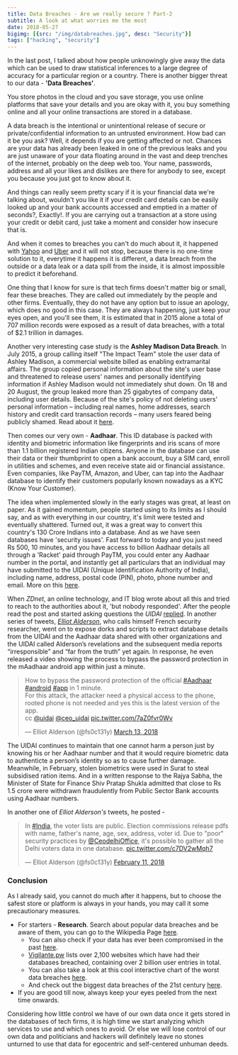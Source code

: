 ```yaml
---
title: Data Breaches - Are we really secure ? Part-2 
subtitle: A look at what worries me the most
date: 2018-05-27
bigimg: [{src: "/img/databreaches.jpg", desc: "Security"}]
tags: ["hacking", "security"]
---
```

In the last post, I talked about how people unknowingly give away the data which can be used to draw statistical inferences to a large degree of accuracy for a particular region or a country. There is another bigger threat to our data - **'Data Breaches'**.

You store photos in the cloud and you save storage, you use online platforms that save your details and you are okay with it, you buy something online and all your online transactions are stored in a database.

A data breach is the intentional or unintentional release of secure or private/confidential information to an untrusted environment. How bad can it be you ask? Well, it depends if you are getting affected or not. Chances are your data has already been leaked in one of the previous leaks and you are just unaware of your data floating around in the vast and deep trenches of the internet, probably on the deep web too. Your name, passwords, address and all your likes and dislikes are there for anybody to see, except you because you just got to know about it.

And things can really seem pretty scary if it is your financial data we're talking about, wouldn't you like it if your credit card details can be easily looked up and your bank accounts accessed and emptied in a matter of seconds?, Exactly!.
If you are carrying out a transaction at a store using your credit or debit card, just take a moment and consider how insecure that is.

And when it comes to breaches you can't do much about it, it happened with [Yahoo](https://en.wikipedia.org/wiki/Yahoo!_data_breaches) and [Uber](https://fortune.com/2018/04/12/uber-data-breach-security) and it will not stop, because there is no one-time solution to it, everytime it happens it is different, a data breach from the outside or a data leak or a data spill from the inside, it is almost impossible to predict it beforehand.

One thing that I know for sure is that tech firms doesn't matter big or small, fear these breaches. They are called out immediately by the people and other firms. Eventually, they do not have any option but to issue an apology, which does no good in this case. They are always happening, just keep your eyes open, and you'll see them, it is estimated that in 2015 alone a total of 707 million records were exposed as a result of data breaches, with a total of $2.1 trillion in damages.  

Another very interesting case study is the **Ashley Madison Data Breach**. In July 2015, a group calling itself "The Impact Team" stole the user data of Ashley Madison, a commercial website billed as enabling extramarital affairs. The group copied personal information about the site's user base and threatened to release users' names and personally identifying information if Ashley Madison would not immediately shut down. On 18 and 20 August, the group leaked more than 25 gigabytes of company data, including user details. Because of the site's policy of not deleting users' personal information – including real names, home addresses, search history and credit card transaction records – many users feared being publicly shamed. Read about it [here](https://en.wikipedia.org/wiki/Ashley_Madison_data_breach).

Then comes our very own - **Aadhaar**. This ID database is packed with identity and biometric information like fingerprints and iris scans of more than 1.1 billion registered Indian citizens. Anyone in the database can use their data or their thumbprint to open a bank account, buy a SIM card, enroll in utilities and schemes, and even receive state aid or financial assistance. Even companies, like PayTM, Amazon, and Uber, can tap into the Aadhaar database to identify their customers popularly known nowadays as a KYC (Know Your Customer). 

The idea when implemented slowly in the early stages was great, at least on paper. As it gained momentum, people started using to its limits as I should say, and as with everything in our country, it's limit were tested and eventually shattered. Turned out, it was a great way to convert this country's 130 Crore Indians into a database. And as we have seen databases have 'security issues'. Fast forward to today and you just need Rs 500, 10 minutes, and you have access to billion Aadhaar details all through a 'Racket' paid through PayTM, you could enter any Aadhaar number in the portal, and instantly get all particulars that an individual may have submitted to the UIDAI (Unique Identification Authority of India), including name, address, postal code (PIN), photo, phone number and email. More on this <a href="https://www.tribuneindia.com/news/nation/rs-500-10-minutes-and-you-have-access-to-billion-aadhaar-details/523361.html">here</a></u>.

When _ZDnet_, an online technology, and IT blog wrote about all this and tried to reach to the authorities about it, 'but nobody responded'. After the people read the post and started asking questions the _UIDAI_ [replied](https://twitter.com/UIDAI/status/977549605733679104).
In another series of tweets, _[Elliot Alderson](https://twitter.com/fs0c131y)_, who calls himself French security researcher, went on to expose dorks and scripts to extract database details from the UIDAI and the Aadhaar data shared with other organizations and the UIDAI called Alderson’s revelations and the subsequent media reports “irresponsible” and “far from the truth” yet again. In response, he even released a video showing the process to bypass the password protection in the mAadhaar android app within just a minute.

<blockquote class="twitter-tweet" data-lang="en"><p lang="en" dir="ltr">How to bypass the password protection of the official <a href="https://twitter.com/hashtag/Aadhaar?src=hash&amp;ref_src=twsrc%5Etfw">#Aadhaar</a> <a href="https://twitter.com/hashtag/android?src=hash&amp;ref_src=twsrc%5Etfw">#android</a> <a href="https://twitter.com/hashtag/app?src=hash&amp;ref_src=twsrc%5Etfw">#app</a> in 1 minute. <br>For this attack, the attacker need a physical access to the phone, rooted phone is not needed and yes this is the latest version of the app.<br>cc <a href="https://twitter.com/UIDAI?ref_src=twsrc%5Etfw">@uidai</a> <a href="https://twitter.com/ceo_uidai?ref_src=twsrc%5Etfw">@ceo_uidai</a> <a href="https://t.co/7aZ0fvr0Wv">pic.twitter.com/7aZ0fvr0Wv</a></p>&mdash; Elliot Alderson (@fs0c131y) <a href="https://twitter.com/fs0c131y/status/973482430903586816?ref_src=twsrc%5Etfw">March 13, 2018</a></blockquote>
<script async src="https://platform.twitter.com/widgets.js" charset="utf-8"></script>
The UIDAI continues to maintain that one cannot harm a person just by knowing his or her Aadhaar number and that it would require biometric data to authenticte a person’s identity so as to cause further damage. Meanwhile, in February, stolen biometrics were used in Surat to steal subsidised ration items. And in a written response to the Rajya Sabha, the Minister of State for Finance Shiv Pratap Shukla admitted that close to Rs 1.5 crore were withdrawn fraudulently from Public Sector Bank accounts using Aadhaar numbers.

In another one of _Elliot Alderson's_ tweets, he posted - 

<blockquote class="twitter-tweet" data-lang="en"><p lang="en" dir="ltr">In <a href="https://twitter.com/hashtag/India?src=hash&amp;ref_src=twsrc%5Etfw">#India</a>, the voter lists are public. Election commissions release pdfs with name, father&#39;s name, age, sex, address, voter id. Due to &quot;poor&quot; security practices by <a href="https://twitter.com/CeodelhiOffice?ref_src=twsrc%5Etfw">@CeodelhiOffice</a>, it&#39;s possible to gather all the Delhi voters data in one database. <a href="https://t.co/c7DV2wMqh7">pic.twitter.com/c7DV2wMqh7</a></p>&mdash; Elliot Alderson (@fs0c131y) <a href="https://twitter.com/fs0c131y/status/962728385385586688?ref_src=twsrc%5Etfw">February 11, 2018</a></blockquote>
<script async src="https://platform.twitter.com/widgets.js" charset="utf-8"></script>



### Conclusion
As I already said, you cannot do much after it happens, but to choose the safest store or platform is always in your hands, you may call it some precautionary measures.

* For starters - **Research**. Search about popular data breaches and be aware of them, you can go to the Wikipedia Page <a href="https://en.wikipedia.org/wiki/List_of_data_breaches">here</a>.
    * You can also check if your data has ever been compromised in the past <a href="https://haveibeenpwned.com">here</a>.
    * [Vigilante.pw](https://vigilante.pw") lists over 2,100 websites which have had their databases breached, containing over 2 billion user entries in total.
    * You can also take a look at this cool interactive chart of the worst data breaches <a href="https://www.informationisbeautiful.net/visualizations/worlds-biggest-data-breaches-hacks">here</a>.
    * And check out the biggest data breaches of the 21st century <a href="https://www.csoonline.com/article/2130877/data-breach/the-biggest-data-breaches-of-the-21st-century.html">here</a>.  
* If you are good till now, always keep your eyes peeled from the next time onwards.

Considering how little control we have of our own data once it gets stored in the databases of tech firms, it is high time we start analyzing which services to use and which ones to avoid. Or else we will lose control of our own data and politicians and hackers will definitely leave no stones unturned to use that data for egocentric and self-centered unhuman deeds.